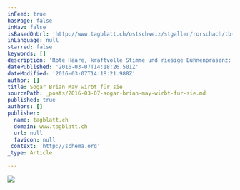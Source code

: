 ```yaml
---
inFeed: true
hasPage: false
inNav: false
isBasedOnUrl: 'http://www.tagblatt.ch/ostschweiz/stgallen/rorschach/tb-ot08/Sogar-Brian-May-wirbt-fuer-sie;art2889,3737385'
inLanguage: null
starred: false
keywords: []
description: 'Rote Haare, kraftvolle Stimme und riesige Bühnenpräsenz: Das sind die Markenzeichen von Brigitte Oelke. Sie ist auf der Musicalbühne zu Hause und kann dank ihrer Paraderolle als Killer Queen ihre einstigen Idole zu ihren Fans zählen.'
datePublished: '2016-03-07T14:18:26.501Z'
dateModified: '2016-03-07T14:18:21.988Z'
author: []
title: Sogar Brian May wirbt für sie
sourcePath: _posts/2016-03-07-sogar-brian-may-wirbt-fur-sie.md
published: true
authors: []
publisher:
  name: tagblatt.ch
  domain: www.tagblatt.ch
  url: null
  favicon: null
_context: 'http://schema.org'
_type: Article

---
```

![](https://s3-us-west-2.amazonaws.com/the-grid-img/p/1f7041989cebefc6117ef8586317770ddaa9ee0e.jpg)